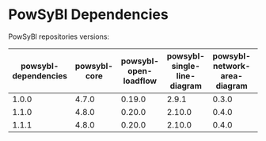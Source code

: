 # PowSyBl Dependencies

PowSyBl repositories versions:

| powsybl-dependencies | powsybl-core | powsybl-open-loadflow | powsybl-single-line-diagram | powsybl-network-area-diagram | powsybl-dynawo | powsybl-balances-adjustment | powsybl-entsoe | powsybl-network-hypothesis  |
|----------------------| ------------ | --------------------- | --------------------------- | ---------------------------- | -------------- | --------------------------- | -------------- |-----------------------------|
| 1.0.0                | 4.7.0        | 0.19.0                | 2.9.1                       | 0.3.0                        | 1.7.0          | -                           | -              | -                           |
| 1.1.0                | 4.8.0        | 0.20.0                | 2.10.0                      | 0.4.0                        | 1.8.0          | 1.12.0                      | 1.4.0          | -                           |
| 1.1.1                | 4.8.0        | 0.20.0                | 2.10.0                      | 0.4.0                        | 1.8.0          | 1.12.0                      | 1.4.0          | 0.3.0                       |
